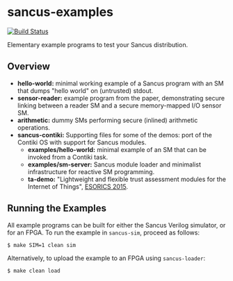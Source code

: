 # sancus-examples
[![Build Status](https://travis-ci.org/sancus-pma/sancus-examples.svg?branch=master)](https://travis-ci.org/sancus-pma/sancus-examples)

Elementary example programs to test your Sancus distribution.

## Overview

- **hello-world:** minimal working example of a Sancus program with an SM that
  dumps "hello world" on (untrusted) stdout.
- **sensor-reader:** example program from the paper, demonstrating secure linking
  between a reader SM and a secure memory-mapped I/O sensor SM.
- **arithmetic:** dummy SMs performing secure (inlined) arithmetic operations.
- **sancus-contiki:** Supporting files for some of the demos: port of the
  Contiki OS with support for Sancus modules.
    - **examples/hello-world:** minimal example of an SM
      that can be invoked from a Contiki task.
    - **examples/sm-server:** Sancus module loader and minimalist
      infrastructure for reactive SM programming.
    - **ta-demo:** "Lightweight and flexible trust assessment modules
      for the Internet of Things", [ESORICS 2015](https://distrinet.cs.kuleuven.be/software/sancus/publications/esorics15.pdf).

## Running the Examples

All example programs can be built for either the Sancus Verilog simulator, or
for an FPGA. To run the example in `sancus-sim`, proceed as follows:

```bash
$ make SIM=1 clean sim
```

Alternatively, to upload the example to an FPGA using `sancus-loader`:

```bash
$ make clean load
```
